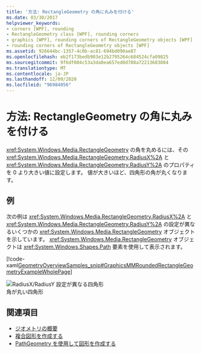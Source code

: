 ```yaml
---
title: '方法: RectangleGeometry の角に丸みを付ける'
ms.date: 03/30/2017
helpviewer_keywords:
- corners [WPF], rounding
- RectangleGeometry class [WPF], rounding corners
- graphics [WPF], rounding corners of RectangleGeometry objects [WPF]
- rounding corners of RectangleGeometry objects [WPF]
ms.assetid: 926644bc-1357-4c0b-ac81-694bd090ae87
ms.openlocfilehash: eb2f173bedb903e12b2795264c684524cfa09825
ms.sourcegitcommit: 9f6df084c53a3da0ea657ed0d708a72213683084
ms.translationtype: MT
ms.contentlocale: ja-JP
ms.lasthandoff: 12/09/2020
ms.locfileid: "96984056"
---
```

# <a name="how-to-round-the-corners-of-a-rectanglegeometry"></a>方法: RectangleGeometry の角に丸みを付ける
<xref:System.Windows.Media.RectangleGeometry> の角を丸めるには、その <xref:System.Windows.Media.RectangleGeometry.RadiusX%2A> と <xref:System.Windows.Media.RectangleGeometry.RadiusY%2A> のプロパティを 0 より大きい値に設定します。 値が大きいほど、四角形の角が丸くなります。  
  
## <a name="example"></a>例  
 次の例は <xref:System.Windows.Media.RectangleGeometry.RadiusX%2A> と <xref:System.Windows.Media.RectangleGeometry.RadiusY%2A> の設定が異なるいくつかの <xref:System.Windows.Media.RectangleGeometry> オブジェクトを示しています。 <xref:System.Windows.Media.RectangleGeometry> オブジェクトは <xref:System.Windows.Shapes.Path> 要素を使用して表示されます。  
  
 [!code-xaml[GeometryOverviewSamples_snip#GraphicsMMRoundedRectangleGeometryExampleWholePage](~/samples/snippets/csharp/VS_Snippets_Wpf/GeometryOverviewSamples_snip/CS/RectangleGeometryRoundedCornerExample.xaml#graphicsmmroundedrectanglegeometryexamplewholepage)]  
  
 ![RadiusX&#47;RadiusY 設定が異なる四角形](./media/graphicsmm-rounded.png "graphicsmm_rounded")  
角が丸い四角形  
  
## <a name="see-also"></a>関連項目

- [ジオメトリの概要](geometry-overview.md)
- [複合図形を作成する](how-to-create-a-composite-shape.md)
- [PathGeometry を使用して図形を作成する](how-to-create-a-shape-by-using-a-pathgeometry.md)
